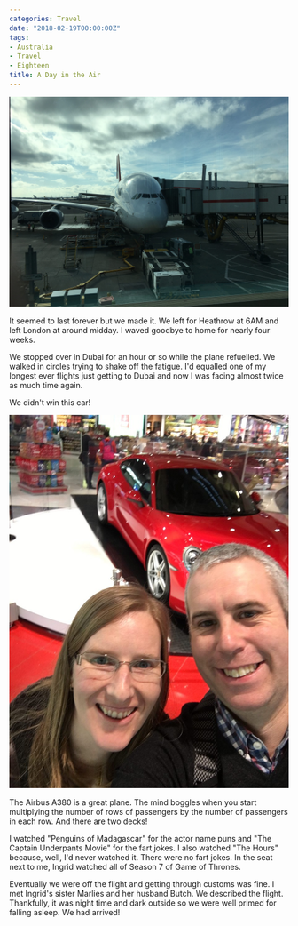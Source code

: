 ```yaml
---
categories: Travel
date: "2018-02-19T00:00:00Z"
tags:
- Australia
- Travel
- Eighteen
title: A Day in the Air
---
```


![The Plane](./australia_1_01.jpg)

It seemed to last forever but we made it. We left for Heathrow at 6AM and left London at around midday. I waved goodbye to home for nearly four weeks.

We stopped over in Dubai for an hour or so while the plane refuelled. We walked in circles trying to shake off the fatigue. I'd equalled one of my longest ever flights just getting to Dubai and now I was facing almost twice as much time again.

We didn't win this car!

![The Car We Didn't Win](./australia_1_02.jpg)

The Airbus A380 is a great plane. The mind boggles when you start multiplying the number of rows of passengers by the number of passengers in each row. And there are two decks!

I watched "Penguins of Madagascar" for the actor name puns and "The Captain Underpants Movie" for the fart jokes. I also watched "The Hours" because, well, I'd never watched it. There were no fart jokes. In the seat next to me, Ingrid watched all of Season 7 of Game of Thrones.

Eventually we were off the flight and getting through customs was fine. I met Ingrid's sister Marlies and her husband Butch. We described the flight. Thankfully, it was night time and dark outside so we were well primed for falling asleep. We had arrived!
